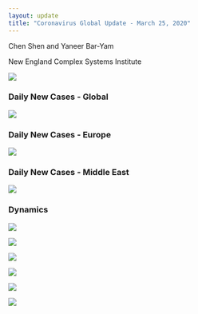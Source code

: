 ```yaml
---
layout: update
title: "Coronavirus Global Update - March 25, 2020"
---
```


Chen Shen and Yaneer Bar-Yam

New England Complex Systems Institute

![](https://assets-global.website-files.com/5e63ff6068556a01cc34f6d0/5e7bf8fc997939783f1799a5_main%20figure%203_25.PNG)

### Daily New Cases - Global

![](https://assets-global.website-files.com/5e63ff6068556a01cc34f6d0/5e7bf909f336c7b2984e0449_Intl_3_25.png)

### Daily New Cases - Europe

![](https://assets-global.website-files.com/5e63ff6068556a01cc34f6d0/5e7bf9165a589c45629fc6b6_Intl_3_25a.png)

### Daily New Cases - Middle East

![](https://assets-global.website-files.com/5e63ff6068556a01cc34f6d0/5e7bf921cbc861e09f2d983d_Intl_3_25b.png)

### Dynamics

![](https://assets-global.website-files.com/5e63ff6068556a01cc34f6d0/5e7bf93dbddba99f262f6ce3_Daily_misc_3_25a.png)

![](https://assets-global.website-files.com/5e63ff6068556a01cc34f6d0/5e7bf96f1cda011d7d0c5616_EU_3_25.png)

![](https://assets-global.website-files.com/5e63ff6068556a01cc34f6d0/5e7bf9bbf336c7497a4e67f1_ME_3_25.png)

![](https://assets-global.website-files.com/5e63ff6068556a01cc34f6d0/5e7bf9cbcbc86129622e0408_Spain_3_25.png)

![](https://assets-global.website-files.com/5e63ff6068556a01cc34f6d0/5e7bf9d5480ff28d2ef35814_Global_3_25.png)

![](https://assets-global.website-files.com/5e63ff6068556a01cc34f6d0/5e7bfa4bab5b5755b4ef2456_Daily_misc_3_25.png)
